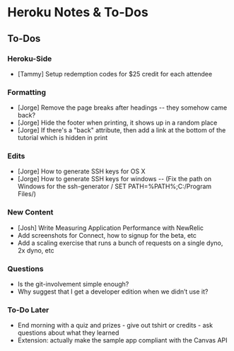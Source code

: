 # Heroku Notes & To-Dos

## To-Dos

### Heroku-Side

* [Tammy] Setup redemption codes for $25 credit for each attendee

### Formatting

* [Jorge] Remove the page breaks after headings -- they somehow came back?
* [Jorge] Hide the footer when printing, it shows up in a random place
* [Jorge] If there's a "back" attribute, then add a link at the bottom of the tutorial which is hidden in print

### Edits

* [Jorge] How to generate SSH keys for OS X
* [Jorge] How to generate SSH keys for windows -- (Fix the path on Windows for the ssh-generator / SET PATH=%PATH%;C:/Program Files/)

### New Content

* [Josh] Write Measuring Application Performance with NewRelic
* Add screenshots for Connect, how to signup for the beta, etc
* Add a scaling exercise that runs a bunch of requests on a single dyno, 2x dyno, etc

### Questions

* Is the git-involvement simple enough?
* Why suggest that I get a developer edition when we didn’t use it?

### To-Do Later

* End morning with a quiz and prizes - give out tshirt or credits - ask questions about what they learned
* Extension: actually make the sample app compliant with the Canvas API
